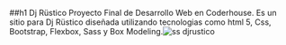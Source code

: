 ##h1 
Dj Rüstico
Proyecto Final de Desarrollo Web en Coderhouse. Es un sitio para Dj Rüstico diseñada utilizando tecnologias como html 5, Css, Bootstrap, Flexbox, Sass y Box Modeling.![ss djrustico](https://user-images.githubusercontent.com/105252294/172439387-da63b845-87d8-4cc7-8e36-98e693251b27.png)

